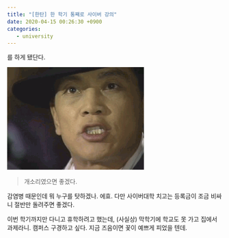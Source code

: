 ```yaml
---
title: "[한탄] 한 학기 통째로 사이버 강의"
date: 2020-04-15 00:26:30 +0900
categories:
   - university
---
```


를 하게 됐단다.

![](/assets/images/bullshit.gif)
> 개소리였으면 좋겠다.

감염병 때문인데 뭐 누구를 탓하겠나. 에효. 다만 사이버대학 치고는 등록금이 조금 비싸니 절반만 돌려주면 좋겠다.

이번 학기까지만 다니고 휴학하려고 했는데, (사실상) 막학기에 학교도 못 가고 집에서 과제라니. 캠퍼스 구경하고 싶다. 지금 즈음이면 꽃이 예쁘게 피었을 텐데.

